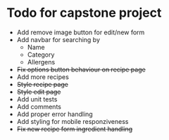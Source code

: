 # Todo for capstone project

* Add remove image button for edit/new form
* Add navbar for searching by
    - Name
    - Category
    - Allergens
* ~~Fix options button behaviour on recipe page~~
* Add more recipes
* ~~Style recipe page~~
* ~~Style edit page~~
* Add unit tests
* Add comments
* Add proper error handling
* Add styling for mobile responziveness
* ~~Fix new recipe form ingredient handling~~
